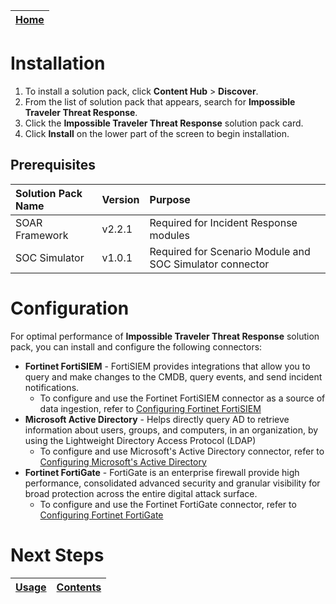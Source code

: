 [Home](../README.md) |
|--------------------------------------------|

# Installation

1. To install a solution pack, click **Content Hub** > **Discover**.
2. From the list of solution pack that appears, search for **Impossible Traveler Threat Response**.
3. Click the **Impossible Traveler Threat Response** solution pack card.
4. Click **Install** on the lower part of the screen to begin installation.

## Prerequisites

| Solution Pack Name | Version | Purpose                                                  |
|:-------------------|:--------|:---------------------------------------------------------|
| SOAR Framework     | v2.2.1  | Required for Incident Response modules                   |
| SOC Simulator      | v1.0.1  | Required for Scenario Module and SOC Simulator connector |

# Configuration

For optimal performance of **Impossible Traveler Threat Response** solution pack, you can install and configure the following connectors:

- **Fortinet FortiSIEM** - FortiSIEM provides integrations that allow you to query and make changes to the CMDB, query events, and send incident notifications.
    - To configure and use the Fortinet FortiSIEM connector as a source of data ingestion, refer to [Configuring Fortinet FortiSIEM](https://docs.fortinet.com/document/fortisoar/4.3.2/fortinet-fortisiem/278/fortinet-fortisiem-v4-3-2)
- **Microsoft Active Directory** - Helps directly query AD to retrieve information about users, groups, and computers, in an organization, by using the Lightweight Directory Access Protocol (LDAP)
    - To configure and use Microsoft's Active Directory connector, refer to [Configuring Microsoft's Active Directory](https://docs.fortinet.com/document/fortisoar/2.2.0/active-directory/154/active-directory-v2-2-0#Configuration_parameters)
- **Fortinet FortiGate** - FortiGate is an enterprise firewall provide high performance, consolidated advanced security and granular visibility for broad protection across the entire digital attack surface.
    - To configure and use the Fortinet FortiGate connector, refer to [Configuring Fortinet FortiGate](https://docs.fortinet.com/fortisoar/connectors/fortigate_firewall)

# Next Steps

| [Usage](./usage.md) | [Contents](./contents.md) |
|---------------------|---------------------------|
